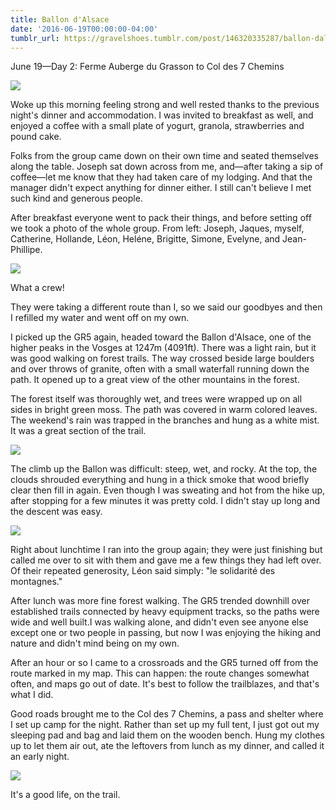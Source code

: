 ```yaml
---
title: Ballon d'Alsace
date: '2016-06-19T00:00:00-04:00'
tumblr_url: https://gravelshoes.tumblr.com/post/146320335287/ballon-dalsace
---
```


June 19—Day 2: Ferme Auberge du Grasson to Col des 7 Chemins

![](https://66.media.tumblr.com/8e1432af45c82df875ba3ce7e4e03974/tumblr_inline_o9dummMZFB1uncvcw_1280.jpg)

Woke up this morning feeling strong and well rested thanks to the
previous night's dinner and accommodation. I was invited to breakfast as
well, and enjoyed a coffee with a small plate of yogurt, granola,
strawberries and pound cake.

Folks from the group came down on their own time and seated themselves
along the table. Joseph sat down across from me, and—after taking a sip
of coffee—let me know that they had taken care of my lodging. And that
the manager didn't expect anything for dinner either. I still can't
believe I met such kind and generous people.

After breakfast everyone went to pack their things, and before setting
off we took a photo of the whole group. From left: Joseph, Jaques,
myself, Catherine, Hollande, Léon, Heléne, Brigitte, Simone, Evelyne,
and Jean-Phillipe.

![](https://66.media.tumblr.com/2442789246e4b5f5d79df8d0a722cb08/tumblr_inline_o9duniLKMZ1uncvcw_1280.jpg)

What a crew!

They were taking a different route than I, so we said our goodbyes and
then I refilled my water and went off on my own.

I picked up the GR5 again, headed toward the Ballon d'Alsace, one of the
higher peaks in the Vosges at 1247m (4091ft). There was a light rain,
but it was good walking on forest trails. The way crossed beside large
boulders and over throws of granite, often with a small waterfall
running down the path. It opened up to a great view of the other
mountains in the forest.

The forest itself was thoroughly wet, and trees were wrapped up on all
sides in bright green moss. The path was covered in warm colored leaves.
The weekend's rain was trapped in the branches and hung as a white mist.
It was a great section of the trail.

![](https://66.media.tumblr.com/4d346c1f53038392c646904f15d2c9f0/tumblr_inline_o9duovSMAq1uncvcw_1280.jpg)

The climb up the Ballon was difficult: steep, wet, and rocky. At the
top, the clouds shrouded everything and hung in a thick smoke that wood
briefly clear then fill in again. Even though I was sweating and hot
from the hike up, after stopping for a few minutes it was pretty cold. I
didn't stay up long and the descent was easy.

![](https://66.media.tumblr.com/63cf5514d49ed2aaf1ede3dbb2e4156a/tumblr_inline_o9dupi9WZB1uncvcw_1280.jpg)

Right about lunchtime I ran into the group again; they were just
finishing but called me over to sit with them and gave me a few things
they had left over. Of their repeated generosity, Léon said simply: "le
solidarité des montagnes."

After lunch was more fine forest walking. The GR5 trended downhill over
established trails connected by heavy equipment tracks, so the paths
were wide and well built.I was walking alone, and didn't even see anyone
else except one or two people in passing, but now I was enjoying the
hiking and nature and didn't mind being on my own.

After an hour or so I came to a crossroads and the GR5 turned off from
the route marked in my map. This can happen: the route changes somewhat
often, and maps go out of date. It's best to follow the trailblazes, and
that's what I did.

Good roads brought me to the Col des 7 Chemins, a pass and shelter where
I set up camp for the night. Rather than set up my full tent, I just got
out my sleeping pad and bag and laid them on the wooden bench. Hung my
clothes up to let them air out, ate the leftovers from lunch as my
dinner, and called it an early night.

![](https://66.media.tumblr.com/4cd516cd38363a8a08de7464be6cdcb9/tumblr_inline_o9duqaazPr1uncvcw_1280.jpg)

It's a good life, on the trail.
